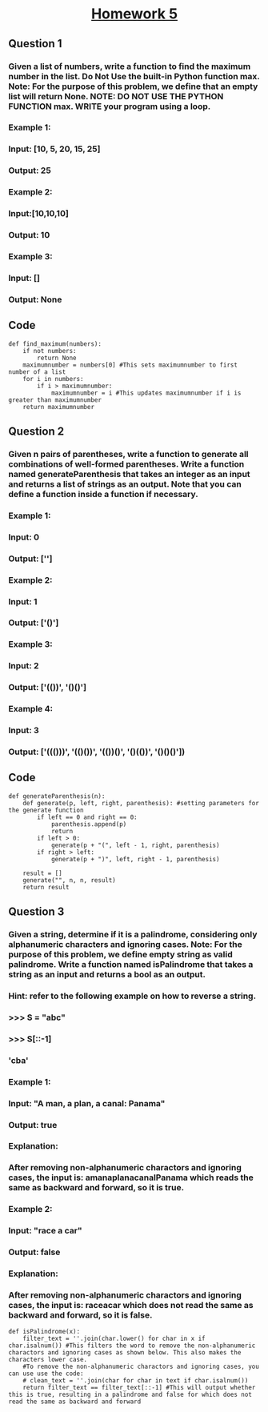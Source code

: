 # <p align="center"><ins> Homework 5 </ins></p>
## Question 1
### Given a list of numbers, write a function to find the maximum number in the list. Do Not Use the built-in Python function max. Note: For the purpose of this problem, we define that an empty list will return None. NOTE: DO NOT USE THE PYTHON FUNCTION max. WRITE your program using a loop. 
### Example 1:
### Input: [10, 5, 20, 15, 25]
### Output: 25

### Example 2:
### Input:[10,10,10]
### Output: 10

### Example 3:
### Input: []
### Output: None

## Code
```{python}
def find_maximum(numbers):
    if not numbers:
        return None
    maximumnumber = numbers[0] #This sets maximumnumber to first number of a list
    for i in numbers: 
        if i > maximumnumber:
            maximumnumber = i #This updates maximumnumber if i is greater than maximumnumber
    return maximumnumber        
```

## Question 2 
### Given n pairs of parentheses, write a function to generate all combinations of well-formed parentheses. Write a function named generateParenthesis that takes an integer as an input and returns a list of strings as an output. Note that you can define a function inside a function if necessary.

### Example 1:
### Input: 0
### Output: ['']

### Example 2:
### Input: 1
### Output: ['()']

### Example 3:
### Input: 2
### Output: ['(())', '()()']

### Example 4:
### Input: 3
### Output: ['((()))', '(()())', '(())()', '()(())', '()()()'])

## Code
```{python}
def generateParenthesis(n):
    def generate(p, left, right, parenthesis): #setting parameters for the generate function 
        if left == 0 and right == 0:
            parenthesis.append(p) 
            return
        if left > 0:
            generate(p + "(", left - 1, right, parenthesis)
        if right > left:
            generate(p + ")", left, right - 1, parenthesis)
        
    result = []
    generate("", n, n, result)
    return result
```


## Question 3 
### Given a string, determine if it is a palindrome, considering only alphanumeric characters and ignoring cases. Note: For the purpose of this problem, we define empty string as valid palindrome. Write a function named isPalindrome that takes a string as an input and returns a bool as an output.

### Hint: refer to the following example on how to reverse a string.
### >>> S = "abc"
### >>> S[::-1]
### 'cba'

### Example 1:
### Input: "A man, a plan, a canal: Panama"
### Output: true

### Explanation:
### After removing non-alphanumeric charactors and ignoring cases, the input is: amanaplanacanalPanama which reads the same as backward and forward, so it is true.

### Example 2:
### Input: "race a car"
### Output: false

### Explanation:
### After removing non-alphanumeric charactors and ignoring cases, the input is: raceacar which does not read the same as backward and forward, so it is false.

```{python}
def isPalindrome(x):
    filter_text = ''.join(char.lower() for char in x if char.isalnum()) #This filters the word to remove the non-alphanumeric charactors and ignoring cases as shown below. This also makes the characters lower case. 
    #To remove the non-alphanumeric charactors and ignoring cases, you can use use the code: 
    # clean_text = ''.join(char for char in text if char.isalnum())
    return filter_text == filter_text[::-1] #This will output whether this is true, resulting in a palindrome and false for which does not read the same as backward and forward
```
